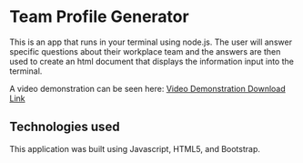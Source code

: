 # Team Profile Generator
This is an app that runs in your terminal using node.js.
The user will answer specific questions about their workplace team and the answers are then used to create an html document that displays the information input into the terminal.

A video demonstration can be seen here:
[Video Demonstration Download Link](https://github.com/evanmackay/template-engine/blob/master/Screen%20Recording%202020-10-01%20at%204.22.23%20PM.mov)

## Technologies used

This application was built using Javascript, HTML5, and Bootstrap.
